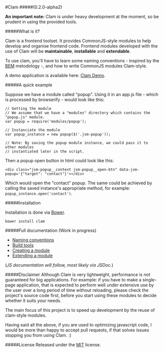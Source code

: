 #Clam
#####(0.2.0-alpha2)

**An important note:** Clam is under heavy development at the moment, so be
prudent in using the provided tools.

#####What is it?

Clam is a frontend toolset. It provides CommonJS-style modules to help develop
and organise frontend code. Frontend modules developed with the use of Clam will
be **maintainable**, **installable** and **extendable**.

To use clam, you'll have to learn some naming conventions - inspired by the
[BEM](http://bem.info/) metodology -, and how to write CommonJS modules
Clam-style.

A demo application is available here:
[Clam Demo](https://github.com/ZeeCoder/clam-demo).

#####A quick example

Suppose we have a module called "popup". Using it in an app.js file - which is
processed by browserify - would look like this:

    // Getting the module
    // We assume that we have a "modules" directory which contains the "popup.js" module.
    var popup = require('modules/popup');

    // Instanciate the module
    var popup_instance = new popup($('.jsm-popup'));

    // Note: By saving the popup module instance, we could pass it to other modules
    // instantiated later in the script.

Then a popup open button in html could look like this:

    <div class="jsm-popup__context jsm-popup__open-btn" data-jsm-popup='{"target": "contact"}'></div>

Which would open the "contact" popup. The same could be achieved by calling the
saved instance's appropriate method, for example:
`popup_instance.open('contact')`.

#####Installation

Installation is done via [Bower](http://bower.io/).

    bower install clam

#####Full documentation (Work in progress)

- [Naming conventions](docs/naming_conventions.md)
- [Build tools](docs/build_tools.md)
- [Creating a module](docs/creating_a_module.md)
- [Extending a module](docs/extending_a_module.md)

(*JS documentation will follow, most likely via JSDoc.*)

#####Disclaimer
Although Clam is very lightweight, performance is not guaranteed for big
applications.
For example: if you have to make a single-page application, that is expected to
perform well under extensive use by the user over a long period of time without
reloading, please check the project's source code first, before you start using
these modules to decide whether it suits your needs.

The main focus of this project is to speed up development by the reuse of
clam-style modules.

Having said all the above, if you are used to optimizing javascript code, I
would be more than happy to accept pull requests, if that solves issues stopping
you from using Clam. :)

#####License
Released under the [MIT](LICENSE) license.
